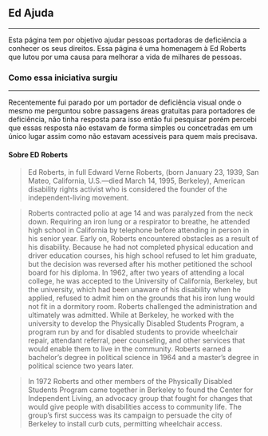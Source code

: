 ## Ed Ajuda

---

Esta página tem por objetivo ajudar pessoas portadoras de deficiência a conhecer os seus direitos. Essa
página é uma homenagem à Ed Roberts que lutou por uma causa para melhorar a vida de milhares de pessoas.

### Como essa iniciativa surgiu

---

Recentemente fui parado por um portador de deficiência visual onde o mesmo me perguntou sobre passagens
 áreas gratuitas para portadores de deficiência, não tinha resposta para isso então fui pesquisar porém
  percebi que essas resposta não estavam de forma simples ou concetradas em um único lugar assim como 
  não estavam acessiveis para quem mais precisava.
  
       
#### Sobre ED Roberts

>Ed Roberts, in full Edward Verne Roberts, (born January 23, 1939, San Mateo, California, U.S.—died March 14, 1995, Berkeley), American disability rights activist who is considered the founder of the independent-living movement.

>Roberts contracted polio at age 14 and was paralyzed from the neck down. Requiring an iron lung or a respirator to breathe, he attended high school in California by telephone before attending in person in his senior year. Early on, Roberts encountered obstacles as a result of his disability. Because he had not completed physical education and driver education courses, his high school refused to let him graduate, but the decision was reversed after his mother petitioned the school board for his diploma. In 1962, after two years of attending a local college, he was accepted to the University of California, Berkeley, but the university, which had been unaware of his disability when he applied, refused to admit him on the grounds that his iron lung would not fit in a dormitory room. Roberts challenged the administration and ultimately was admitted. While at Berkeley, he worked with the university to develop the Physically Disabled Students Program, a program run by and for disabled students to provide wheelchair repair, attendant referral, peer counseling, and other services that would enable them to live in the community. Roberts earned a bachelor’s degree in political science in 1964 and a master’s degree in political science two years later.

>In 1972 Roberts and other members of the Physically Disabled Students Program came together in Berkeley to found the Center for Independent Living, an advocacy group that fought for changes that would give people with disabilities access to community life. The group’s first success was its campaign to persuade the city of Berkeley to install curb cuts, permitting wheelchair access.

```